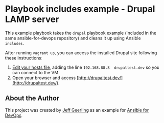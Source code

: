 # Playbook includes example - Drupal LAMP server

This example playbook takes the `drupal` playbook example (included in the same ansible-for-devops repository) and cleans it up using Ansible `includes`.

After running `vagrant up`, you can access the installed Drupal site following these instructions:

  1. [Edit your hosts file](http://www.rackspace.com/knowledge_center/article/how-do-i-modify-my-hosts-file), adding the line `192.168.88.8  drupaltest.dev` so you can connect to the VM.
  2. Open your browser and access [http://drupaltest.dev/](http://drupaltest.dev/).

## About the Author

This project was created by [Jeff Geerling](http://jeffgeerling.com/) as an example for [Ansible for DevOps](http://www.ansiblefordevops.com/).
